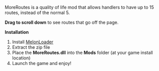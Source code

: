 MoreRoutes is a quality of life mod that allows handlers to have up to 15 routes, instead of the normal 5.

**Drag to scroll down** to see routes that go off the page.

**Installation**
1. Install [MelonLoader](https://melonwiki.xyz/#/?id=automated-installation)
2. Extract the zip file
3. Place the **MoreRoutes.dll** into the **Mods** folder (at your game install location)
4. Launch the game and enjoy!